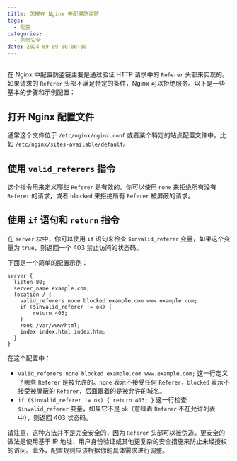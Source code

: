 ```yaml
---
title: 怎样在 Nginx 中配置防盗链
tags:
  - 配置
categories:
  - 网络安全
date: 2024-09-09 00:00:00
---
```


> 

<!-- more -->

## 

在 Nginx 中配置防盗链主要是通过验证 HTTP 请求中的 `Referer` 头部来实现的。如果请求的 `Referer` 头部不满足特定的条件，Nginx 可以拒绝服务。以下是一些基本的步骤和示例配置：

## 打开 Nginx 配置文件

通常这个文件位于 `/etc/nginx/nginx.conf` 或者某个特定的站点配置文件中，比如 `/etc/nginx/sites-available/default`。

## 使用 `valid_referers` 指令

这个指令用来定义哪些 `Referer` 是有效的。你可以使用 `none` 来拒绝所有没有 `Referer` 的请求，或者 `blocked` 来拒绝所有 `Referer` 被屏蔽的请求。

## 使用 `if` 语句和 `return` 指令

在 `server` 块中，你可以使用 `if` 语句来检查 `$invalid_referer` 变量，如果这个变量为 `true`，则返回一个 403 禁止访问的状态码。

下面是一个简单的配置示例：

```
server {
  listen 80;
  server_name example.com;
  location / {
    valid_referers none blocked example.com www.example.com;
    if ($invalid_referer != ok) {
        return 403;
    }
    root /var/www/html;
    index index.html index.htm;
  }
}
```

在这个配置中：

- `valid_referers none blocked example.com www.example.com;` 这一行定义了哪些 `Referer` 是被允许的。`none` 表示不接受任何 `Referer`，`blocked` 表示不接受被屏蔽的 `Referer`，后面跟着的是被允许的域名。
- `if ($invalid_referer != ok) { return 403; }` 这一行检查 `$invalid_referer` 变量，如果它不是 `ok`（意味着 `Referer` 不在允许列表中），则返回 403 状态码。

请注意，这种方法并不是完全安全的，因为 `Referer` 头部可以被伪造。更安全的做法是使用基于 IP 地址、用户身份验证或其他更复杂的安全措施来防止未经授权的访问。此外，配置规则应该根据你的具体需求进行调整。